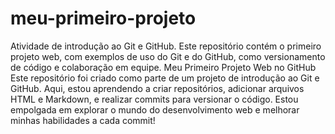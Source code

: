# meu-primeiro-projeto
Atividade de introdução ao Git e GitHub. Este repositório contém o primeiro projeto web, com exemplos de uso do Git e do GitHub, como versionamento de código e colaboração em equipe.
Meu Primeiro Projeto Web no GitHub
Este repositório foi criado como parte de um projeto de introdução ao Git e GitHub. Aqui, estou aprendendo a criar repositórios, adicionar arquivos HTML e Markdown, e realizar commits para versionar o código.
Estou empolgada em explorar o mundo do desenvolvimento web e melhorar minhas habilidades a cada commit!

